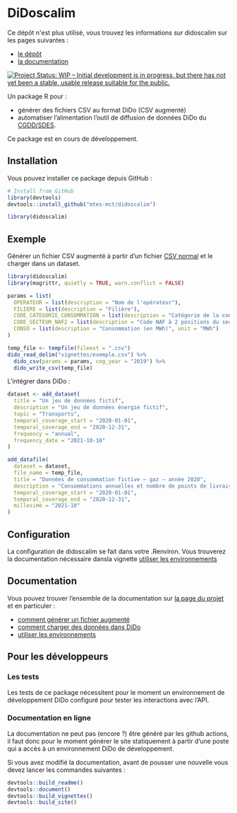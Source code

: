 DiDoscalim
================

Ce dépôt n'est plus utilisé, vous trouvez les informations sur didoscalim sur les pages suivantes :

* [le dépôt](https://github.com/MTES-MCT/didoscalim)
* [la documentation](https://mtes-mct.github.io/didoscalim/)

<!-- README.md is generated from README.Rmd. Please edit that file -->
<!-- badges: start -->

[<img src="https://www.repostatus.org/badges/latest/wip.svg" target="_blank" alt="Project Status: WIP – Initial development is in progress, but there has not yet been a stable, usable release suitable for the public." />](https://www.repostatus.org/#wip)
<!-- badges: end -->

Un package R pour :

-   générer des fichiers CSV au format DiDo (CSV augmenté)
-   automatiser l’alimentation l’outil de diffusion de données DiDo du
    [CGDD/SDES](https://www.statistiques.developpement-durable.gouv.fr/).

Ce package est en cours de développement.

## Installation

Vous pouvez installer ce package depuis GitHub :

``` r
# Install from GitHub
library(devtools)
devtools::install_github("mtes-mct/didoscalim")

library(didoscalim)
```

## Exemple

Générer un fichier CSV augmenté à partir d’un fichier [CSV
normal](articles/exemple.csv) et le charger dans un dataset.

``` r
library(didoscalim)
library(magrittr, quietly = TRUE, warn.conflict = FALSE)

params = list(
  OPERATEUR = list(description = "Nom de l'opérateur"),
  FILIERE = list(description = "Filière"),
  CODE_CATEGORIE_CONSOMMATION = list(description = "Catégorie de la consommation"),
  CODE_SECTEUR_NAF2 = list(description = "Code NAF à 2 positions du secteur (NAF rev2 2008)", type = "naf_division"),
  CONSO = list(description = "Consommation (en MWh)", unit = "MWh")
)

temp_file <- tempfile(fileext = ".csv")
dido_read_delim("vignettes/exemple.csv") %>%
  dido_csv(params = params, cog_year = "2019") %>%
  dido_write_csv(temp_file)
```

L’intégrer dans DiDo :

``` r
dataset <- add_dataset(
  title = "Un jeu de données fictif",
  description = "Un jeu de données énergie fictif",
  topic = "Transports",
  temporal_coverage_start = "2020-01-01",
  temporal_coverage_end = "2020-12-31",
  frequency = "annual",
  frequency_date = "2021-10-10"
)

add_datafile(
  dataset = dataset,
  file_name = temp_file,
  title = "Données de consommation fictive – gaz – année 2020",
  description = "Consommations annuelles et nombre de points de livraison de chaleur et froid, par secteur d'activité",
  temporal_coverage_start = "2020-01-01",
  temporal_coverage_end = "2020-12-31",
  millesime = "2021-10"
)
```

## Configuration

La configuration de didoscalim se fait dans votre .Renviron. Vous
trouverez la documentation nécessaire dansla vignette [utiliser les
environnements](articles/les-environnements.html)

## Documentation

Vous pouvez trouver l’ensemble de la documentation sur [la page du
projet](https://mtes-mct.github.io/didoscalim/) et en particuler :

-   [comment générer un fichier augmenté](articles/csv-augmente.html)
-   [comment charger des données dans
    DiDo](articles/charger-des-donnees.html)
-   [utiliser les environnements](articles/les-environnements.html)

## Pour les développeurs

### Les tests

Les tests de ce package nécessitent pour le moment un environnement de
développement DiDo configuré pour tester les interactions avec l’API.

### Documentation en ligne

La documentation ne peut pas (encore ?) être généré par les github
actions, il faut donc pour le moment générer le site statiquement à
partir d’une poste qui a accès à un environnement DiDo de développement.

Si vous avez modifié la documentation, avant de pousser une nouvelle
vous devez lancer les commandes suivantes :

``` r
devtools::build_readme()
devtools::document()
devtools::build_vignettes()
devtools::build_site()
```
